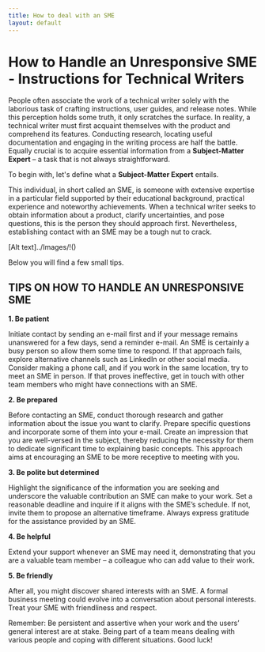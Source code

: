 ```yaml
---
title: How to deal with an SME
layout: default
---
```


# How to Handle an Unresponsive SME - Instructions for Technical Writers
People often associate the work of a technical writer solely with the laborious task of crafting instructions, user guides, and release notes. While this perception holds some truth, it only scratches the surface. In reality, a technical writer must first acquaint themselves with the product and comprehend its features. Conducting research, locating useful documentation and engaging in the writing process are half the battle. Equally crucial is to acquire essential information from a **Subject-Matter Expert** – a task that is not always straightforward.

To begin with, let's define what a **Subject-Matter Expert** entails.

This individual, in short called an SME, is someone with extensive expertise in a particular field supported by their educational background, practical experience and noteworthy achievements. When a technical writer seeks to obtain information about a product, clarify uncertainties, and pose questions, this is the person they should approach first. Nevertheless, establishing contact with an SME may be a tough nut to crack.

[Alt text]../Images/!(<tough nut to crack-1.jpg>)

Below you will find a few small tips.

## **TIPS ON HOW TO HANDLE AN UNRESPONSIVE SME**

**1. Be patient**
   
Initiate contact by sending an e-mail first and if your message remains unanswered for a few days, send a reminder e-mail. An SME is certainly a busy person so allow them some time to respond. If that approach fails, explore alternative channels such as LinkedIn or other social media. Consider making a phone call, and if you work in the same location, try to meet an SME in person. If that proves ineffective, get in touch with other team members who might have connections with an SME.

**2. Be prepared**

Before contacting an SME, conduct thorough research and gather information about the issue you want to clarify. Prepare specific questions and incorporate some of them into your e-mail. Create an impression that you are well-versed in the subject, thereby reducing the necessity for them to dedicate significant time to explaining basic concepts. This approach aims at encouraging an SME to be more receptive to meeting with you.

**3. Be polite but determined**

Highlight the significance of the information you are seeking and underscore the valuable contribution an SME can make to your work. Set a reasonable deadline and inquire if it aligns with the SME’s schedule. If not, invite them to propose an alternative timeframe. Always express gratitude for the assistance provided by an SME.

**4. Be helpful**

Extend your support whenever an SME may need it, demonstrating that you are a valuable team member – a colleague who can add value to their work.

**5. Be friendly**

After all, you might discover shared interests with an SME. A formal business meeting could evolve into a conversation about personal interests. Treat your SME with friendliness and respect.

Remember: Be persistent and assertive when your work and the users’ general interest are at stake. Being part of a team means dealing with various people and coping with different situations. Good luck!
